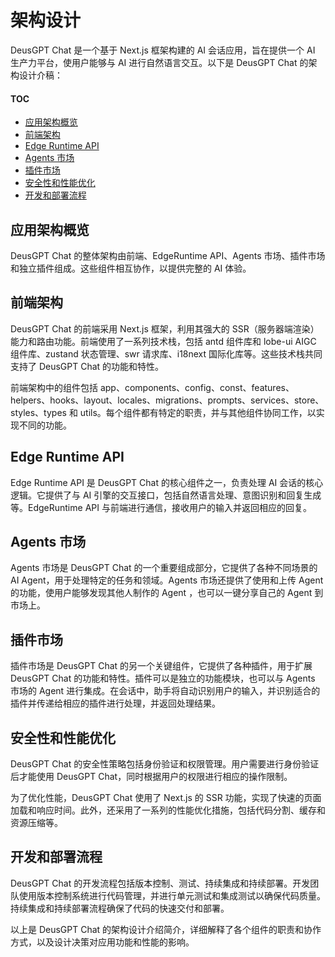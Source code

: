 # 架构设计

DeusGPT Chat 是一个基于 Next.js 框架构建的 AI 会话应用，旨在提供一个 AI 生产力平台，使用户能够与 AI 进行自然语言交互。以下是 DeusGPT Chat 的架构设计介稿：

#### TOC

- [应用架构概览](#应用架构概览)
- [前端架构](#前端架构)
- [Edge Runtime API](#edge-runtime-api)
- [Agents 市场](#agents-市场)
- [插件市场](#插件市场)
- [安全性和性能优化](#安全性和性能优化)
- [开发和部署流程](#开发和部署流程)

## 应用架构概览

DeusGPT Chat 的整体架构由前端、EdgeRuntime API、Agents 市场、插件市场和独立插件组成。这些组件相互协作，以提供完整的 AI 体验。

## 前端架构

DeusGPT Chat 的前端采用 Next.js 框架，利用其强大的 SSR（服务器端渲染）能力和路由功能。前端使用了一系列技术栈，包括 antd 组件库和 lobe-ui AIGC 组件库、zustand 状态管理、swr 请求库、i18next 国际化库等。这些技术栈共同支持了 DeusGPT Chat 的功能和特性。

前端架构中的组件包括 app、components、config、const、features、helpers、hooks、layout、locales、migrations、prompts、services、store、styles、types 和 utils。每个组件都有特定的职责，并与其他组件协同工作，以实现不同的功能。

## Edge Runtime API

Edge Runtime API 是 DeusGPT Chat 的核心组件之一，负责处理 AI 会话的核心逻辑。它提供了与 AI 引擎的交互接口，包括自然语言处理、意图识别和回复生成等。EdgeRuntime API 与前端进行通信，接收用户的输入并返回相应的回复。

## Agents 市场

Agents 市场是 DeusGPT Chat 的一个重要组成部分，它提供了各种不同场景的 AI Agent，用于处理特定的任务和领域。Agents 市场还提供了使用和上传 Agent 的功能，使用户能够发现其他人制作的 Agent ，也可以一键分享自己的 Agent 到市场上。

## 插件市场

插件市场是 DeusGPT Chat 的另一个关键组件，它提供了各种插件，用于扩展 DeusGPT Chat 的功能和特性。插件可以是独立的功能模块，也可以与 Agents 市场的 Agent 进行集成。在会话中，助手将自动识别用户的输入，并识别适合的插件并传递给相应的插件进行处理，并返回处理结果。

## 安全性和性能优化

DeusGPT Chat 的安全性策略包括身份验证和权限管理。用户需要进行身份验证后才能使用 DeusGPT Chat，同时根据用户的权限进行相应的操作限制。

为了优化性能，DeusGPT Chat 使用了 Next.js 的 SSR 功能，实现了快速的页面加载和响应时间。此外，还采用了一系列的性能优化措施，包括代码分割、缓存和资源压缩等。

## 开发和部署流程

DeusGPT Chat 的开发流程包括版本控制、测试、持续集成和持续部署。开发团队使用版本控制系统进行代码管理，并进行单元测试和集成测试以确保代码质量。持续集成和持续部署流程确保了代码的快速交付和部署。

以上是 DeusGPT Chat 的架构设计介绍简介，详细解释了各个组件的职责和协作方式，以及设计决策对应用功能和性能的影响。

